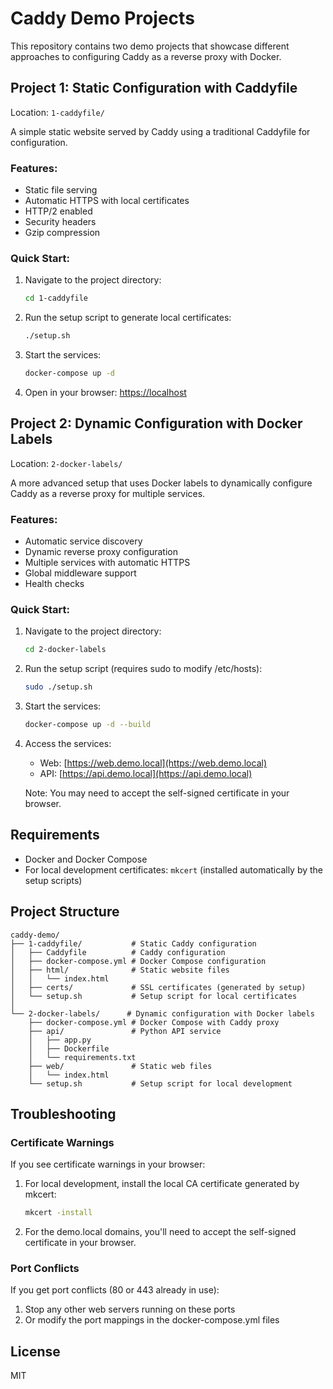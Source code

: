 # Caddy Demo Projects

This repository contains two demo projects that showcase different approaches to configuring Caddy as a reverse proxy with Docker.

## Project 1: Static Configuration with Caddyfile

Location: `1-caddyfile/`

A simple static website served by Caddy using a traditional Caddyfile for configuration.

### Features:
- Static file serving
- Automatic HTTPS with local certificates
- HTTP/2 enabled
- Security headers
- Gzip compression

### Quick Start:

1. Navigate to the project directory:
   ```bash
   cd 1-caddyfile
   ```

2. Run the setup script to generate local certificates:
   ```bash
   ./setup.sh
   ```

3. Start the services:
   ```bash
   docker-compose up -d
   ```

4. Open in your browser: [https://localhost](https://localhost)

## Project 2: Dynamic Configuration with Docker Labels

Location: `2-docker-labels/`

A more advanced setup that uses Docker labels to dynamically configure Caddy as a reverse proxy for multiple services.

### Features:
- Automatic service discovery
- Dynamic reverse proxy configuration
- Multiple services with automatic HTTPS
- Global middleware support
- Health checks

### Quick Start:

1. Navigate to the project directory:
   ```bash
   cd 2-docker-labels
   ```

2. Run the setup script (requires sudo to modify /etc/hosts):
   ```bash
   sudo ./setup.sh
   ```

3. Start the services:
   ```bash
   docker-compose up -d --build
   ```

4. Access the services:
   - Web: [https://web.demo.local](https://web.demo.local)
   - API: [https://api.demo.local](https://api.demo.local)

   Note: You may need to accept the self-signed certificate in your browser.

## Requirements

- Docker and Docker Compose
- For local development certificates: `mkcert` (installed automatically by the setup scripts)

## Project Structure

```
caddy-demo/
├── 1-caddyfile/           # Static Caddy configuration
│   ├── Caddyfile          # Caddy configuration
│   ├── docker-compose.yml # Docker Compose configuration
│   ├── html/              # Static website files
│   │   └── index.html
│   ├── certs/             # SSL certificates (generated by setup)
│   └── setup.sh           # Setup script for local certificates
│
└── 2-docker-labels/      # Dynamic configuration with Docker labels
    ├── docker-compose.yml # Docker Compose with Caddy proxy
    ├── api/               # Python API service
    │   ├── app.py
    │   ├── Dockerfile
    │   └── requirements.txt
    ├── web/               # Static web files
    │   └── index.html
    └── setup.sh           # Setup script for local development
```

## Troubleshooting

### Certificate Warnings
If you see certificate warnings in your browser:
1. For local development, install the local CA certificate generated by mkcert:
   ```bash
   mkcert -install
   ```
2. For the demo.local domains, you'll need to accept the self-signed certificate in your browser.

### Port Conflicts
If you get port conflicts (80 or 443 already in use):
1. Stop any other web servers running on these ports
2. Or modify the port mappings in the docker-compose.yml files

## License

MIT
